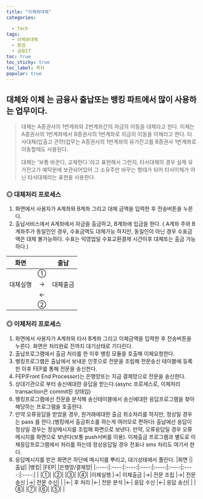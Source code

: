 ```yaml
---
title: "이체와대체"
categories:

  - Tech
tags: 
  - 이체와대체
  - 증권
  - 금융IT
toc: true
toc_sticky: true
toc_label: 목차
popular: true
---
```

## 대체와 이체 는 금융사 출납또는 뱅킹 파트에서 많이 사용하는 업무이다.

> 대체는 A증권사의 1번계좌와 2번계좌간의 자금의 이동을 대체라고 한다.
> 이체는 A증권사의 1번계좌에서 B증권사의 1번계좌로 자금의 이동을 이체라고 한다.
> 타사대체(입출고 관련)업무는 A증권사의 1번계좌의 유가잔고를 B증권사 1번계좌로 이동할때도 사용된다.
>
> 대체는 '보통 바꾼다, 교체한다.'라고 표현해서 그런지, 타사대체의 경우 실제 유가잔고가 예탁원에 보관되어있어 그 소유주만 바꾸는 형태가 되어 타사이체가 아닌 타사대체라는 표현을 사용한다.

### **◎ 대체처리 프로세스**

1. 화면에서 사용자가 A계좌와 B계좌 그리고 대체 금액을 입력한 후 전송버튼을 누른다.
2. 출납서비스에서 A계좌에서 자금을 출금하고, B계좌에 입금을 한다. ( A계좌 주와 B계좌주가 동일인인 경우, 수표금액도 대체가능 하지만, 동일인이 아닌 경우 수표금액은 대체 불가능하다. 수표는 익영업일 수표교환결제 시간이후 대체또는 출금 가능하다.)

|화면       || 출납      |
| :--------: |:--------:| :--------: |
|          |①|         |
|대체실행   |→| 대체출금 |
|          |←|         |
|          |②|          |

### **◎ 이체처리 프로세스**

1. 화면에서 사용자가 A계좌와 타사 B계좌 그리고 이체금액을 입력한 후 전송버튼을 누른다. 화면은 처리완료 전까지 대기상태로 기다린다.
2. 출납프로그램에서 출금 처리를 한 이후 뱅킹 모듈을 호출해 이체요청한다.
3. 뱅킹프로그램은 출납에서 보내온 인풋으로 전문을 조립해 전문송신 테이블에 등록한 이후 FEP를 통해 전문을 송신한다.
4. FEP(Front End Processor)는 은행망또는 지급 결제망으로 전문을 송신한다.
5. 상대기관으로 부터 송신에대한 응답을 받는다.(async 프로세스로, 이체처리 transaction은 commit된 상태임)
6. 뱅킹프로그램에선 전문을 분석해 송신테이블에서 송신에대한 응답프로그램을 찾아 해당하는 프로그램을 호출한다.
7. 만약 오류응답을 받았을 경우, 원거래에대한 출금 취소처리를 하지만, 정상일 경우는 pass 를 한다.(뱅킹에서 출금취소를 하는게 여러모로 편하다)  출납에선 응답이 정상일 경우는 정상메시지를 조립해 화면으로 보낸다. 만약, 오류응답일 경우 오류메시지를 화면으로 보낸다(보통 push서버를 이용). 이체출금 프로그램과 별도로 이체응답프로그램에서 처리를 하는데 정상응답일 경우 전표나 sms 처리도 여기서 한다.
8. 응답메시지를 받은 화면은 하단에 메시지를 뿌리고, 대기상태에서 풀린다.
|화면		||출납|		|뱅킹|		|FEP|		|은행망/결제망|
|:----:|:----:|:----:|:----:|:----:|:----:|:----:|:----:|
|          |①|	        |②|		|③|		|④|
|이체실행	|→|	이체출금  |→| 전문 조립	|→|	전문 송신 |→| 전문 수신|
|          |←|	후 처리 |←| 전문 분석 |←| 응답 수신 |←| 응답 송신|
|          |⑧|         |⑦|          |⑥|          |⑤|        |